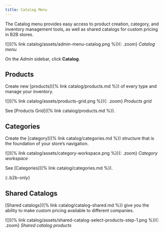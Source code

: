 ```yaml
---
title: Catalog Menu
---
```


The Catalog menu provides easy access to product creation, category, and inventory management tools, as well as shared catalogs for custom pricing in B2B stores.

![]({% link catalog/assets/admin-menu-catalog.png %}){: .zoom}
_Catalog menu_

On the _Admin_ sidebar, click **Catalog**.

## Products

Create new [products]({% link catalog/products.md %}) of every type and manage your inventory.

![]({% link catalog/assets/products-grid.png %}){: .zoom}
_Products grid_

See [Products Grid]({% link catalog/products.md %}).

## Categories

Create the [category]({% link catalog/categories.md %}) structure that is the foundation of your store’s navigation.

![]({% link catalog/assets/category-workspace.png %}){: .zoom}
_Category workspace_

See [Categories]({% link catalog/categories.md %}).

{:.b2b-only}
## Shared Catalogs

[Shared catalogs]({% link catalog/catalog-shared.md %}) give you the ability to make custom pricing available to different companies.

![]({% link catalog/assets/shared-catalog-select-products-step-1.png %}){: .zoom}
_Shared catalog products_

